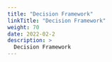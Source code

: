 ```yaml
---
title: "Decision Framework"
linkTitle: "Decision Framework"
weight: 70
date: 2022-02-2
description: >
  Decision Framework
---
```

